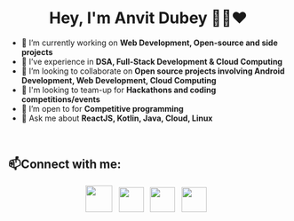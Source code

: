 <h1 align="center">Hey, I'm Anvit Dubey 👨‍💻❤️</h1>


- 🔭 I’m currently working on **Web Development, Open-source and side projects**
- 🌱 I’ve experience in **DSA, Full-Stack Development & Cloud Computing**
- 👯 I’m looking to collaborate on **Open source projects involving Android Development, Web Development, Cloud Computing**
- 🤝 I'm looking to team-up for **Hackathons and coding competitions/events**
- 🤔 I’m open to for **Competitive programming** 
- 💬 Ask me about **ReactJS, Kotlin, Java, Cloud, Linux**
<br/> 

<h2>📫Connect with me:</h2>
<p align="center">
<a href="mailto:anvdub29@gmail.com" target="blank"><img src="https://img.icons8.com/ultraviolet/452/gmail--v1.png" width="48"/></a> &nbsp; 
 <a href="https://www.linkedin.com/in/anvit-dubey-b0a205200/" target="blank"><img src="https://img.icons8.com/ultraviolet/452/linkedin.png" width="45" /></a> &nbsp;
 <a href="https://twitter.com/anvitgoga" target="blank"><img src="https://img.icons8.com/ultraviolet/344/twitter-circled--v1.pn" width="45"/></a> &nbsp;
 <a href="https://www.instagram.com/dubeyji_29/?hl=en" target="blank"><img src="https://img.icons8.com/ultraviolet/452/instagram-new.png" width="45" /></a> &nbsp;
  
</p>





